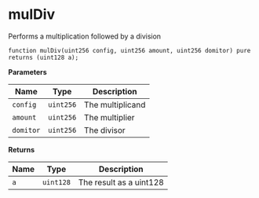 # mulDiv
Performs a multiplication followed by a division


```solidity
function mulDiv(uint256 config, uint256 amount, uint256 domitor) pure returns (uint128 a);
```
**Parameters**

|Name|Type|Description|
|----|----|-----------|
|`config`|`uint256`|The multiplicand|
|`amount`|`uint256`|The multiplier|
|`domitor`|`uint256`|The divisor|

**Returns**

|Name|Type|Description|
|----|----|-----------|
|`a`|`uint128`|The result as a uint128|


